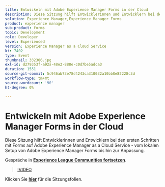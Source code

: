 ```yaml
---
title: Entwickeln mit Adobe Experience Manager Forms in der Cloud
description: Diese Sitzung hilft Entwicklerinnen und Entwicklern bei den ersten Schritten mit Forms auf Adobe Experience Manager as a Cloud Service - vom lokalen Setup von Adobe Experience Manager Forms bis hin zur Anpassung.
solution: Experience Manager,Experience Manager Forms
product: experience manager
sub-product: forms
topic: Development
role: Developer
level: Experienced
version: Experience Manager as a Cloud Service
kt: 7402
type: Event
thumbnail: 332306.jpg
exl-id: d279353f-a92a-48e2-888e-c0d7be5adca3
duration: 1551
source-git-commit: 5c946ab73e78d4243ca310032a10bb8e82228c3d
workflow-type: tm+mt
source-wordcount: '90'
ht-degree: 0%

---
```


# Entwickeln mit Adobe Experience Manager Forms in der Cloud

Diese Sitzung hilft Entwicklerinnen und Entwicklern bei den ersten Schritten mit Forms auf Adobe Experience Manager as a Cloud Service - vom lokalen Setup von Adobe Experience Manager Forms bis hin zur Anpassung.

Gespräche in **[Experience League Communities fortsetzen](https://adobe.ly/36Yd3v6)**.

>[!VIDEO](https://video.tv.adobe.com/v/332306/?quality=12&learn=on&hidetitle=true)

Klicken Sie **[hier](/help/adobe-developers-live/assets/developing-aem-forms-cloud.pdf)** für die Sitzungsfolien.

